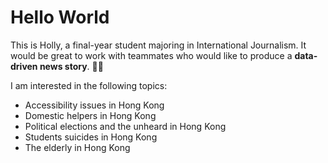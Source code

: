# Hello World

This is Holly, a final-year student majoring in International Journalism.
It would be great to work with teammates who would like to produce a **data-driven news story**. :woman_technologist:

I am interested in the following topics:
* Accessibility issues in Hong Kong
* Domestic helpers in Hong Kong
* Political elections and the unheard in Hong Kong
* Students suicides in Hong Kong
* The elderly in Hong Kong
